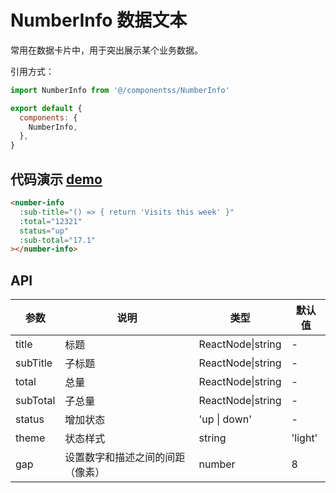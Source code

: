 # NumberInfo 数据文本

常用在数据卡片中，用于突出展示某个业务数据。

引用方式：

```javascript
import NumberInfo from '@/componentss/NumberInfo'

export default {
  components: {
    NumberInfo,
  },
}
```

## 代码演示 [demo](https://pro.loacg.com/test/home)

```html
<number-info
  :sub-title="() => { return 'Visits this week' }"
  :total="12321"
  status="up"
  :sub-total="17.1"
></number-info>
```

## API

| 参数     | 说明                             | 类型              | 默认值  |
| -------- | -------------------------------- | ----------------- | ------- |
| title    | 标题                             | ReactNode\|string | -       |
| subTitle | 子标题                           | ReactNode\|string | -       |
| total    | 总量                             | ReactNode\|string | -       |
| subTotal | 子总量                           | ReactNode\|string | -       |
| status   | 增加状态                         | 'up \| down'      | -       |
| theme    | 状态样式                         | string            | 'light' |
| gap      | 设置数字和描述之间的间距（像素） | number            | 8       |
